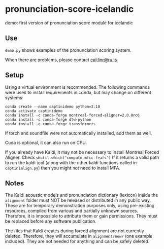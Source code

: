 # pronunciation-score-icelandic
demo: first version of pronunciation score module for icelandic

## Use
`demo.py` shows examples of the pronunciation scoring system.

When there are problems, please contact caitlinr@ru.is

## Setup

Using a virtual environment is recommended. The following commands were used to install requirements in conda, but may change on different systems:

```
conda create --name captinidemo python=3.10
conda activate captinidemo
conda install -c conda-forge montreal-forced-aligner=2.0.0rc6
conda install -c conda-forge dtw-python 
conda install -c conda-forge transformers
```
If torch and soundfile were not automatically installed, add them as well.

Cuda is optional, it can also run on CPU.

 
If you already have Kaldi, it may not be necessary to install Montreal Forced Aligner. 
Check `shutil.which("compute-mfcc-feats")`
If it returns a valid path to run the kaldi tool (along with the other kaldi functions called in `captinialign.py`) 
then you might not need to install MFA.

## Notes

The Kaldi acoustic models and pronunciation dictionary (lexicon) inside the `alignment` folder must NOT be 
released or distributed in any public way. 
These are for temporary demonstration purposes only, using pre-existing resources, 
compiled from various and partially unknown sources. 
Therefore, it is impossible to attribute them or gain permissions.
They must be replaced before any software publication.

The files that Kaldi creates during forced alignment are not currently deleted. 
Therefore, they will accumulate in `alignment/new/` (one example included). 
They are not needed for anything and can be safely deleted.
